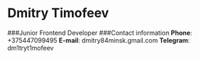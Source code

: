 # Dmitry Timofeev 
###Junior Frontend Developer
###Contact information
**Phone**: +375447099495
**E-mail**: dmitry84minsk.gmail.com
**Telegram**: dm1tryt1mofeev




